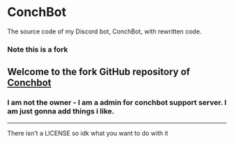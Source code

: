 # ConchBot
The source code of my Discord bot, ConchBot, with rewritten code.

### Note this is a fork

Welcome to the fork GitHub repository of [Conchbot](https://github.com/ConchDev/ConchBot/tree/dev5.8.21)
---
### I am not the owner - I am a admin for conchbot support server. I am just gonna add things i like.
---
There isn't a LICENSE so idk what you want to do with it
